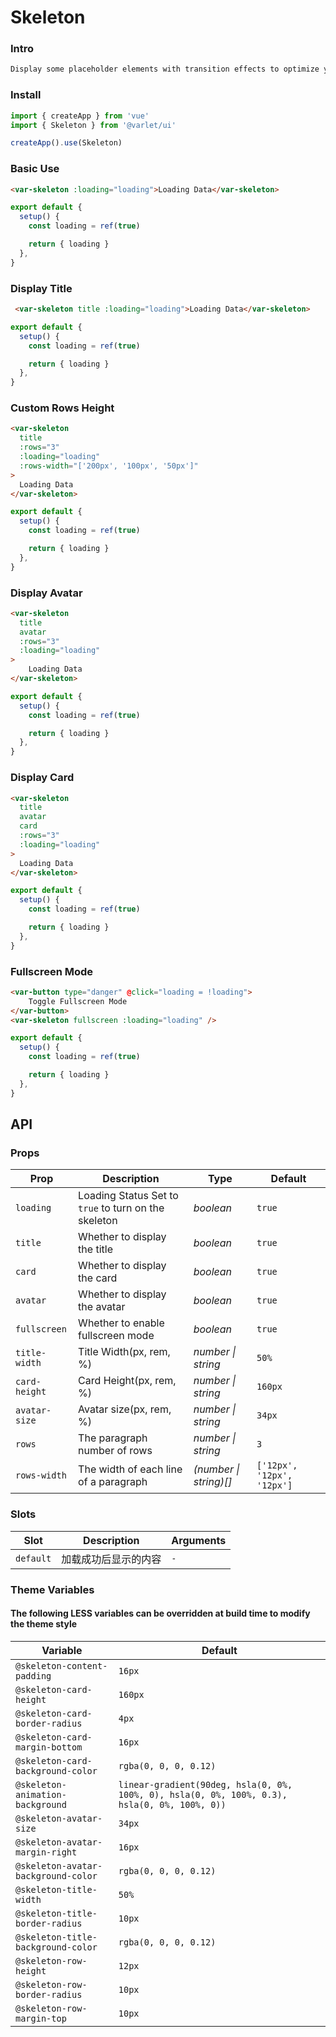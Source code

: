 # Skeleton

### Intro
```html
Display some placeholder elements with transition effects to optimize your loading process
```

### Install

```js
import { createApp } from 'vue'
import { Skeleton } from '@varlet/ui'

createApp().use(Skeleton)
```

### Basic Use

```html
<var-skeleton :loading="loading">Loading Data</var-skeleton>
```

```js
export default {
  setup() {
    const loading = ref(true)

    return { loading }
  },
}
```

### Display Title

```html
 <var-skeleton title :loading="loading">Loading Data</var-skeleton>
```

```js
export default {
  setup() {
    const loading = ref(true)

    return { loading }
  },
}
```

### Custom Rows Height

```html
<var-skeleton
  title
  :rows="3"
  :loading="loading"
  :rows-width="['200px', '100px', '50px']"
>
  Loading Data
</var-skeleton>
```

```js
export default {
  setup() {
    const loading = ref(true)

    return { loading }
  },
}
```

### Display Avatar

```html
<var-skeleton
  title
  avatar
  :rows="3"
  :loading="loading"
>
	Loading Data
</var-skeleton>
```

```js
export default {
  setup() {
    const loading = ref(true)

    return { loading }
  },
}
```

### Display Card

```html
<var-skeleton
  title
  avatar
  card
  :rows="3"
  :loading="loading"
>
  Loading Data
</var-skeleton>
```

```js
export default {
  setup() {
    const loading = ref(true)

    return { loading }
  },
}
```

### Fullscreen Mode

```html
<var-button type="danger" @click="loading = !loading">
	Toggle Fullscreen Mode
</var-button>
<var-skeleton fullscreen :loading="loading" />
```

```js
export default {
  setup() {
    const loading = ref(true)

    return { loading }
  },
}
```

## API

### Props

| Prop | Description | Type | Default | 
| --- | --- | --- | --- | 
| `loading` | Loading Status Set to `true` to turn on the skeleton | _boolean_ | `true` |
| `title` | Whether to display the title | _boolean_ | `true` |
| `card` | Whether to display the card | _boolean_ | `true` |
| `avatar` | Whether to display the avatar | _boolean_ | `true` |
| `fullscreen` | Whether to enable fullscreen mode | _boolean_ | `true` |
| `title-width` | Title Width(px, rem, %)  | _number \| string_ | `50%` |
| `card-height` | Card Height(px, rem, %)  | _number \| string_ | `160px` |
| `avatar-size` | Avatar size(px, rem, %)  | _number \| string_ | `34px` |
| `rows` | The paragraph number of rows | _number \| string_ | `3` |
| `rows-width` | The width of each line of a paragraph | _(number \| string)[]_ | `['12px', '12px', '12px']` |

### Slots

| Slot | Description | Arguments |
| --- | --- | --- |
| `default` | 加载成功后显示的内容 | `-` |

### Theme Variables
#### The following LESS variables can be overridden at build time to modify the theme style

| Variable | Default |
| --- | --- |
| `@skeleton-content-padding` | `16px` |
| `@skeleton-card-height` | `160px` |
| `@skeleton-card-border-radius` | `4px` |
| `@skeleton-card-margin-bottom` | `16px` |
| `@skeleton-card-background-color` | `rgba(0, 0, 0, 0.12)` |
| `@skeleton-animation-background` | `linear-gradient(90deg, hsla(0, 0%, 100%, 0), hsla(0, 0%, 100%, 0.3), hsla(0, 0%, 100%, 0))` |
| `@skeleton-avatar-size` | `34px` |
| `@skeleton-avatar-margin-right` | `16px` |
| `@skeleton-avatar-background-color` | `rgba(0, 0, 0, 0.12)` |
| `@skeleton-title-width` | `50%` |
| `@skeleton-title-border-radius` | `10px` |
| `@skeleton-title-background-color` | `rgba(0, 0, 0, 0.12)` |
| `@skeleton-row-height` | `12px` |
| `@skeleton-row-border-radius` | `10px` |
| `@skeleton-row-margin-top` | `10px` |